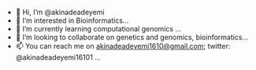 - 👋 Hi, I’m @akinadeadeyemi
- 👀 I’m interested in Bioinformatics...
- 🌱 I’m currently learning computational genomics ...
- 💞️ I’m looking to collaborate on genetics and genomics, bioinformatics...
- 📫 You can reach me on akinadeadeyemi1610@gmail.com; twitter: @akinadeadeyemi16101 ...

<!---
akinadeadeyemi/akinadeadeyemi is a ✨ special ✨ repository because its `README.md` (this file) appears on your GitHub profile.
You can click the Preview link to take a look at your changes.
--->
